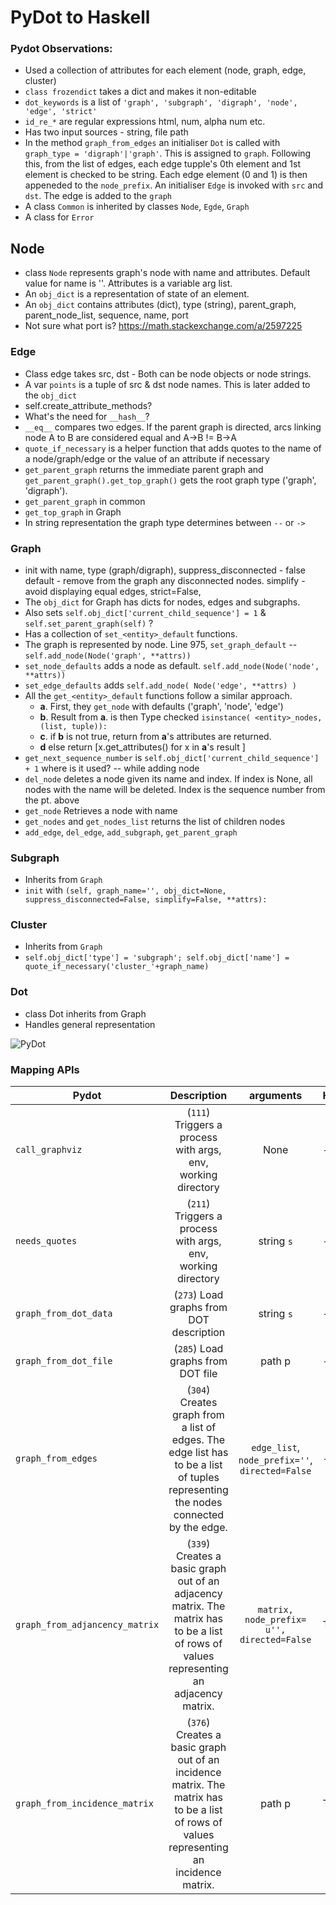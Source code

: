 
# PyDot to Haskell

### Pydot Observations:
- Used a collection of attributes for each element (node, graph, edge, cluster)
- `class frozendict` takes a dict and makes it non-editable
- `dot_keywords` is a list of  `'graph', 'subgraph', 'digraph', 'node', 'edge', 'strict'`
- `id_re_*` are regular expressions html, num, alpha num etc.
- Has two input sources - string, file path
- In the method `graph_from_edges` an initialiser `Dot` is called with `graph_type = 'digraph'|'graph'`. This is assigned to `graph`. Following this, from the list of edges, each edge tupple's 0th element and 1st element is checked to be string. Each edge element (0 and 1) is then appeneded to the `node_prefix`. An initialiser `Edge` is invoked with `src` and `dst`. The edge is added to the `graph`
- A class `Common` is inherited by classes `Node`, `Egde`, `Graph`
- A class for `Error`

## Node
- class `Node` represents graph's node with name and attributes. Default value for name is ''. Attributes is a variable arg list. 
- An `obj_dict` is a representation of state of an element.
- An `obj_dict` contains attributes (dict), type (string), parent_graph, parent_node_list, sequence, name, port
- Not sure what port is? https://math.stackexchange.com/a/2597225 

### Edge
- Class edge takes src, dst - Both can be node objects or node strings.
- A var `points` is a tuple of src & dst node names. This is later added to the `obj_dict`
- self.create_attribute_methods?
-  What's the need for `__hash__`?
- `__eq__` compares two edges. If the parent graph is directed, arcs linking node A to B are considered equal and A->B != B->A
- `quote_if_necessary` is a helper function that adds quotes to the name of a node/graph/edge or the value of an attribute if necessary
- `get_parent_graph` returns the immediate parent graph and `get_parent_graph().get_top_graph()` gets the root graph type ('graph', 'digraph').
- `get_parent_graph` in common
- `get_top_graph` in Graph
- In string representation the graph type determines between `--` or `->`


### Graph
- init with name, type (graph/digraph), suppress_disconnected - false default - remove from the graph any disconnected nodes. simplify - avoid displaying equal edges, strict=False,
- The `obj_dict` for Graph has dicts for nodes, edges and subgraphs. 
- Also sets `self.obj_dict['current_child_sequence'] = 1` & `self.set_parent_graph(self)` ?
- Has a collection of `set_<entity>_default` functions.
- The graph is represented by node. Line 975, `set_graph_default` -- `self.add_node(Node('graph', **attrs))`
- `set_node_defaults` adds a node as default. `self.add_node(Node('node', **attrs))`
- `set_edge_defaults` adds `self.add_node( Node('edge', **attrs) )`
- All the `get_<entity>_default` functions follow a similar approach. 
  - **a**. First, they `get_node` with defaults ('graph', 'node', 'edge')
  - **b**. Result from **a**. is then Type checked  `isinstance( <entity>_nodes, (list, tuple)):`
  - **c**. if **b** is not true, return from **a**'s attributes are returned.
  - **d** else return [x.get_attributes() for x in **a**'s result ]
- `get_next_sequence_number` is `self.obj_dict['current_child_sequence'] + 1` where is it used? -- while adding node
- `del_node` deletes a node given its name and index. If index is None, all nodes with the name will be deleted. Index is the sequence number from the pt. above
- `get_node` Retrieves a node with name
- `get_nodes` and `get_nodes_list` returns the list of children nodes
- `add_edge`, `del_edge`, `add_subgraph`, `get_parent_graph`

### Subgraph 
- Inherits from `Graph`
- `init` with `(self, graph_name='', obj_dict=None, suppress_disconnected=False, simplify=False, **attrs):`

### Cluster
- Inherits from `Graph`
- `self.obj_dict['type'] = 'subgraph'; self.obj_dict['name'] = quote_if_necessary('cluster_'+graph_name)`

### Dot
- class Dot inherits from Graph
- Handles general representation

![PyDot](https://github.com/sumitmukhija/Learning-Haskell/tree/master/project/classes.png)

### Mapping APIs

|  Pydot        |  Description  |  arguments  | Haskell
| -------------    |:-------------:|:-------------:| ---------|
| `call_graphviz` | (`111`) Triggers a process with args, env, working directory| None | -
| `needs_quotes` | (`211`) Triggers a process with args, env, working directory| string `s` | -
| `graph_from_dot_data` | (`273`) Load graphs from DOT description | string `s` | -
| `graph_from_dot_file` | (`285`) Load graphs from DOT file | path p | -
| `graph_from_edges` | (`304`) Creates graph from a list of edges. The edge list has to be a list of tuples representing the nodes connected by the edge. | `edge_list`, `node_prefix=''`, `directed=False` | -
| `graph_from_adjancency_matrix` | (`339`) Creates a basic graph out of an adjacency matrix. The matrix has to be a list of rows of values representing an adjacency matrix.| `matrix, node_prefix= u'', directed=False` | TODO
| `graph_from_incidence_matrix` | (`376`) Creates a basic graph out of an incidence matrix. The matrix has to be a list of rows of values representing an incidence matrix. | path p | TODO



